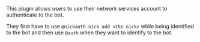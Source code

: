 This plugin allows users to use their network services account to
authenticate to the bot.

They first have to use `@nickauth nick add <the nick>` while being identified to the bot and then use `@auth`
when they want to identify to the bot.

